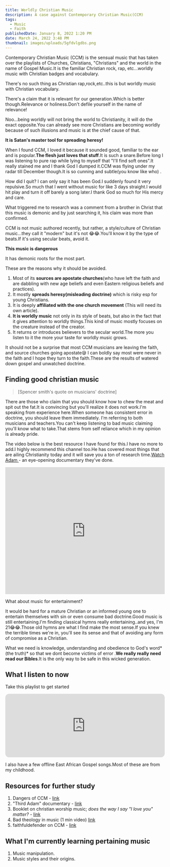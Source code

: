 ```yaml
---
title: Worldly Christian Music
description: A case against Contemporary Christian Music(CCM)
tags:
  - Music
  - Faith
publishedDate: January 8, 2022 1:20 PM
date: March 24, 2022 3:48 PM
thumbnail: images/uploads/5gfdvlgdbs.png
---
```

Contemporary Christian Music (CCM) is the sensual music that has taken over the playlists of Churches, Christians, "Christians" and the world in the name of Gospel Music.It is the familiar Christian rock, rap, etc...worldly music with Christian badges and vocabulary.

There's no such thing as Christian rap,rock,etc..this is but worldly music with Christian vocabulary.

There's a claim that it is relevant for our generation.Which is better though.Relevance or holiness.Don't defile yourself in the name of relevance!

Noo...being worldly will not bring the world to Christianity, it will do the exact opposite.You can already see more Christians are becoming worldly because of such illusions and music is at the chief cause of that.

**It is Satan's master tool for spreading heresy!**

When I found CCM, I loved it because it sounded good, familiar to the ear and is popular.**The flesh just loves that stuff**.It is such a snare.Before long I was listening to pure rap while lying to myself that "I'll find soft ones".It really stained me and I thank God I dumped it.CCM was flying under my radar till December though.It is so cunning and subtle(you know like who) .

How did I quit? I can only say it has been God.I suddenly found it very repulsive.So much that I went without music for like 3 days straight.I would hit play and turn it off barely a song later.I thank God so much for His mercy and care.

What triggered me to research was a comment from a brother in Christ that this music is demonic and by just searching it, his claim was more than confirmed.

CCM  is not music authored recently, but rather, a style/culture of Christian music...they call it "modern" but it's not 😂😂.You'll know it by the type of beats.If it's using secular beats, avoid it.

**This music is dangerous**

It has demonic roots for the most part.

These are the reasons why it should be avoided.

1. Most of its **sources are apostate churches**(who have left the faith and are dabbling with new age beliefs and even Eastern religious beliefs and practices).
2. It mostly **spreads heresy(misleading doctrine)** which is risky esp for young Christians.
3. It is deeply **affiliated with the one church movement** (This will need its own article).
4. **It is worldly music** not only in its style of beats, but also in the fact that it gives attention to worldly things.This kind of music mostly focuses on the creature instead of the creator.
5. It returns or introduces believers to the secular world.The more you listen to it the more your taste for worldly music grows.

 It should not be a surprise that most CCM musicians are leaving the faith, and source churches going apostate😪 I can boldly say most were never in the faith and I hope they turn to the faith.These are the results of watered down gospel and unwatched doctrine.

## Finding good christian music

> \[Spencer smith's quote on musicians' doctrine]

There are those who claim that you should know how to chew the meat and spit out the fat.It is convincing but you'll realize it does not work.I'm speaking from experience here.When someone has consistent error in doctrine, you should leave them immediately. I'm referring to both musicians and teachers.You can't keep listening to bad music claiming you'll know what to take.That stems from self reliance which in my opinion is already pride.

The video below is the best resource I have found for this.I have no more to add.I highly recommend this channel too.He has covered most things that are ailing Christianity today and it will save you a ton of research time.[Watch Adam ](https://www.youtube.com/watch?v=lnMpfoxYSFY&list=PLYltRndgBlAu-bP_2dLU24Ag-3SkrBHTe)- an eye-opening documentary they've done.

<iframe width="100%" height="400" src="https://www.youtube.com/embed/PBoXLDGfbEA" title="YouTube video player" frameborder="0" allow="accelerometer; autoplay; clipboard-write; encrypted-media; gyroscope; picture-in-picture" allowfullscreen></iframe>

What about music for entertainment? 

It would be hard for a mature Christian or an informed young one to entertain themselves with sin or even consume bad doctrine.Good music is still entertaining.I'm finding classical hymns really entertaining..and yes, I'm 21😂😂.Those old hymns are what I find make the most sense.If you knew the terrible times we're in, you'll see its sense and that of avoiding any form of compromise as a Christian.

What we need is knowledge, understanding and obedience to God's word*(the truth)* so that we dont become victims of error .**We really really need read our Bibles**.It is the only way to be safe in this wicked generation.

## What I listen to now

Take this playlist to get started

<iframe style="border-radius:12px" src="https://open.spotify.com/embed/playlist/1hP9Zv7tc0plGmccusElji?utm_source=generator&theme=0" width="100%" height="200" frameBorder="0" allowfullscreen="" allow="autoplay; clipboard-write; encrypted-media; fullscreen; picture-in-picture"></iframe>

I also have a few offline East African Gospel songs.Most of these are from my childhood.

## Resources for further study

1. Dangers of CCM - [link](https://www.youtube.com/playlist?list=PLfiFUjkQFWzd8Nv3dSsezYviSvEHb1r2e)
2. "Third Adam" documentary - [link](https://www.youtube.com/watch?v=pc7C0ZxDWUA&list=PLYltRndgBlAu-bP_2dLU24Ag-3SkrBHTe&index=4)
3. Booklet on christian worship music; *does the way I say "I love you" matter?* - [link](http://www.e-hope4all.info/media-eng/MusicAndWorshipWeb.pdf)
4. Bad theology in music (1 min video) [link](https://youtu.be/VAw_TQx-7rM)
5. faithfuldefender on CCM - [link](https://www.youtube.com/watch?v=BYX3N50Pj7w)

## **What I'm currently learning pertaining music**

1. Music manipulation.
2. Music styles and their origins.